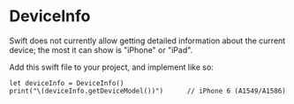 # DeviceInfo

Swift does not currently allow getting detailed information about the current device; the most it can show is "iPhone" or "iPad". 

Add this swift file to your project, and implement like so:

```
let deviceInfo = DeviceInfo()
print("\(deviceInfo.getDeviceModel())")      // iPhone 6 (A1549/A1586)
```
